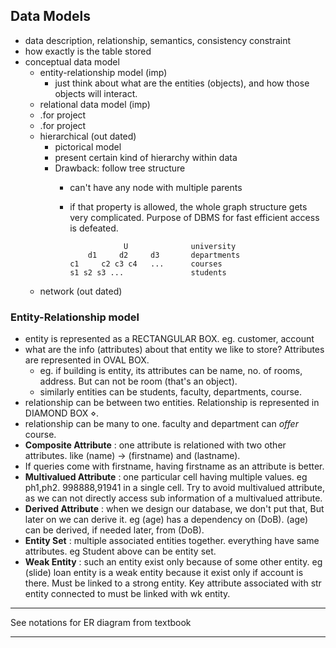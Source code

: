 ## Data Models
- data description, relationship, semantics, consistency constraint
- how exactly is the table stored
- conceptual data model
  - entity-relationship model (imp)
    - just think about what are the entities (objects), and how those objects will interact.
  - relational data model (imp)
  - .for project
  - .for project
  - hierarchical (out dated)
    - pictorical model
    - present certain kind of hierarchy within data
    - Drawback: follow tree structure
      - can't have any node with multiple parents 
      - if that property is allowed, the whole graph structure gets very complicated. Purpose of DBMS for fast efficient access is defeated.

                        U              university         
                d1     d2     d3       departments
            c1     c2 c3 c4   ...      courses
            s1 s2 s3 ...               students    
  - network (out dated)
  
### Entity-Relationship model
- entity is represented as a RECTANGULAR BOX. eg. customer, account
- what are the info (attributes) about that entity we like to store? Attributes are represented in OVAL BOX.
  - eg. if building is entity, its attributes can be name, no. of rooms, address. But can not be room (that's an object).
  - similarly entities can be students, faculty, departments, course.
- relationship can be between two entities. Relationship is represented in DIAMOND BOX $\diamond$.
- relationship can be many to one. faculty and department can *offer* course.
- **Composite Attribute** : one attribute is relationed with two other attributes. like (name) -> (firstname) and (lastname).
- If queries come with firstname, having firstname as an attribute is better.
- **Multivalued Attribute** : one particular cell having multiple values. eg ph1,ph2. 998888,91941 in a single cell. Try to avoid multivalued attribute, as we can not directly access sub information of a multivalued attribute.
- **Derived Attribute** : when we design our database, we don't put that, But later on we can derive it. eg (age) has a dependency on (DoB). (age) can be derived, if needed later, from (DoB).
- **Entity Set** : multiple associated entities together. everything have same attributes. eg Student above can be entity set.
- **Weak Entity** : such an entity exist only because of some other entity. eg (slide) loan entity is a weak entity because it exist only if account is there. Must be linked to a strong entity. Key attribute associated with str entity connected to must be linked with wk entity. 
  
-----
See notations for ER diagram from textbook

-----